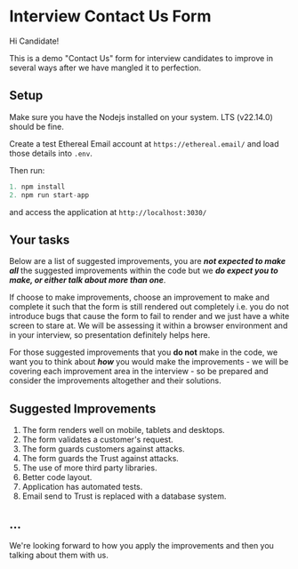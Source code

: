 # Interview Contact Us Form

Hi Candidate!

This is a demo "Contact Us" form for interview candidates to improve in several ways after we have mangled it to perfection.

## Setup

Make sure you have the Nodejs installed on your system. LTS (v22.14.0) should be fine.

Create a test Ethereal Email account at `https://ethereal.email/` and load those details into `.env`.

Then run:

```js
1. npm install
2. npm run start-app
```

and access the application at `http://localhost:3030/`

## Your tasks

Below are a list of suggested improvements, you are **_not expected to make all_** the suggested improvements within the code but we **_do expect you to make, or either talk about more than one_**.

If choose to make improvements, choose an improvement to make and complete it such that the form is still rendered out completely i.e. you do not introduce bugs that cause the form to fail to render and we just have a white screen to stare at. We will be assessing it within a browser environment and in your interview, so presentation definitely helps here.

For those suggested improvements that you **do not** make in the code, we want you to think about **_how_** you would make the improvements - we will be covering each improvement area in the interview - so be prepared and consider the improvements altogether and their solutions.

## Suggested Improvements

1. The form renders well on mobile, tablets and desktops.
2. The form validates a customer's request.
3. The form guards customers against attacks.
4. The form guards the Trust against attacks.
5. The use of more third party libraries.
6. Better code layout.
7. Application has automated tests.
8. Email send to Trust is replaced with a database system.

## ...

We're looking forward to how you apply the improvements and then you talking about them with us.

